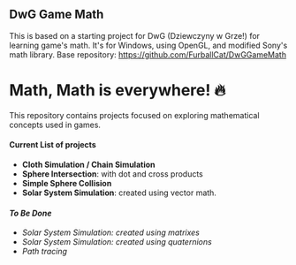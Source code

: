 ## DwG Game Math
This is based on a starting project for DwG (Dziewczyny w Grze!) for learning game's math.
It's for Windows, using OpenGL, and modified Sony's math library.
Base repository: https://github.com/FurballCat/DwGGameMath

# Math, Math is everywhere! 🔥
This repository contains projects focused on exploring mathematical concepts used in games.

#### Current List of projects
- **Cloth Simulation / Chain Simulation**
- **Sphere Intersection**: with dot and cross products
- **Simple Sphere Collision**
- **Solar System Simulation**: created using vector math.

#### *To Be Done*
- *Solar System Simulation: created using matrixes*
- *Solar System Simulation: created using quaternions*
- *Path tracing*
